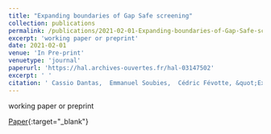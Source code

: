 ```yaml
---
title: "Expanding boundaries of Gap Safe screening"
collection: publications
permalink: /publications/2021-02-01-Expanding-boundaries-of-Gap-Safe-screening
excerpt: 'working paper or preprint'
date: 2021-02-01
venue: 'In Pre-print'
venuetype: 'journal'
paperurl: 'https://hal.archives-ouvertes.fr/hal-03147502'
excerpt: ' '
citation: ' Cassio Dantas,  Emmanuel Soubies,  Cédric Févotte, &quot;Expanding boundaries of Gap Safe screening.&quot; In Pre-print, 2021.'
---
```

working paper or preprint

[<span><i class="fas fa-fw fa-file-pdf"></i></span> Paper](https://hal.archives-ouvertes.fr/hal-03147502){:target="_blank"} 
